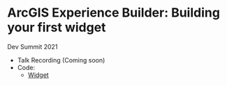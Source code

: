 # ArcGIS Experience Builder: Building your first widget

Dev Summit 2021

* Talk Recording (Coming soon)
* Code:
  * [Widget](https://github.com/dmartine/building-your-first-widget-devsummit-2021/tree/master/code)
